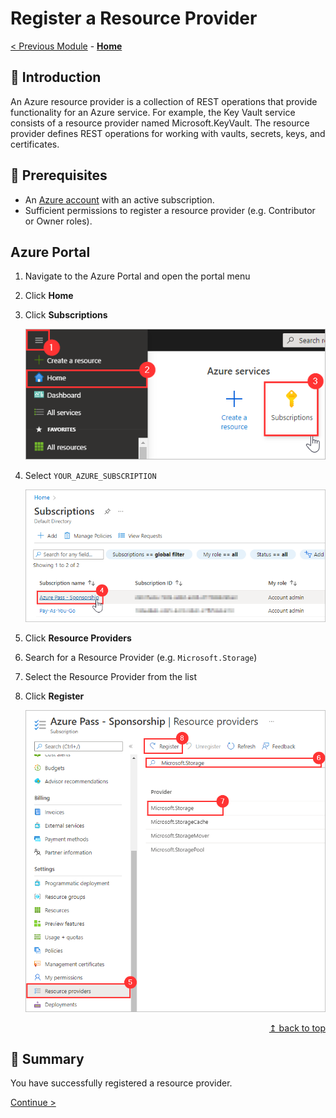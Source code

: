 # Register a Resource Provider

[< Previous Module](../modules/module00.md) - **[Home](../README.md)**

## :loudspeaker: Introduction

An Azure resource provider is a collection of REST operations that provide functionality for an Azure service. For example, the Key Vault service consists of a resource provider named Microsoft.KeyVault. The resource provider defines REST operations for working with vaults, secrets, keys, and certificates.

## :thinking: Prerequisites

* An [Azure account](https://azure.microsoft.com/free/) with an active subscription.
* Sufficient permissions to register a resource provider (e.g. Contributor or Owner roles).

## Azure Portal

1. Navigate to the Azure Portal and open the portal menu
1. Click **Home**
1. Click **Subscriptions**

    ![TBC](../images/providers/01-providers.png)

1. Select `YOUR_AZURE_SUBSCRIPTION`

    ![TBC](../images/providers/02-providers.png)

1. Click **Resource Providers**
1. Search for a Resource Provider (e.g. `Microsoft.Storage`)
1. Select the Resource Provider from the list
1. Click **Register**

    ![TBC](../images/providers/03-providers.png)

<div align="right"><a href="#register-a-resource-provider">↥ back to top</a></div>

## :tada: Summary

You have successfully registered a resource provider.

[Continue >](../modules/module00.md)
